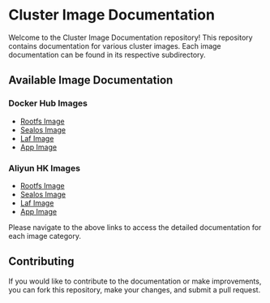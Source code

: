 # Cluster Image Documentation

Welcome to the Cluster Image Documentation repository! This repository contains documentation for various cluster images. Each image documentation can be found in its respective subdirectory.

## Available Image Documentation

### Docker Hub Images

- [Rootfs Image](docs/docker/rootfs.md)
- [Sealos Image](docs/docker/sealos.md)
- [Laf Image](docs/docker/laf.md)
- [App Image](docs/docker/app.md)

### Aliyun HK Images

- [Rootfs Image](docs/aliyun-hk/rootfs.md)
- [Sealos Image](docs/aliyun-hk/sealos.md)
- [Laf Image](docs/aliyun-hk/laf.md)
- [App Image](docs/aliyun-hk/app.md)

Please navigate to the above links to access the detailed documentation for each image category.

## Contributing

If you would like to contribute to the documentation or make improvements, you can fork this repository, make your changes, and submit a pull request.
